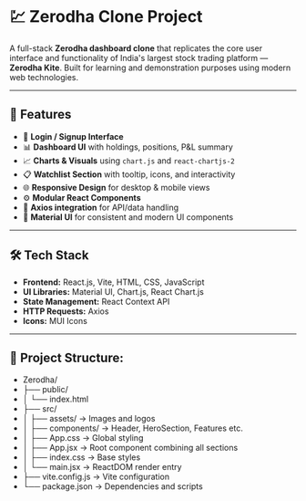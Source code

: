 # 💹 Zerodha Clone Project

A full-stack **Zerodha dashboard clone** that replicates the core user interface and functionality of India's largest stock trading platform — **Zerodha Kite**. Built for learning and demonstration purposes using modern web technologies.

---

## 📌 Features

- 🔐 **Login / Signup Interface**
- 📊 **Dashboard UI** with holdings, positions, P&L summary
- 📈 **Charts & Visuals** using `chart.js` and `react-chartjs-2`
- 📋 **Watchlist Section** with tooltip, icons, and interactivity
- 🌐 **Responsive Design** for desktop & mobile views
- ⚙️ **Modular React Components**
- 💾 **Axios integration** for API/data handling
- 🎨 **Material UI** for consistent and modern UI components

---

## 🛠 Tech Stack

- **Frontend:** React.js, Vite, HTML, CSS, JavaScript  
- **UI Libraries:** Material UI, Chart.js, React Chart.js  
- **State Management:** React Context API  
- **HTTP Requests:** Axios  
- **Icons:** MUI Icons  

---
## 📁 Project Structure:
 * Zerodha/
 * ├── public/
 * │   └── index.html
 * ├── src/
 * │   ├── assets/                → Images and logos
 * │   ├── components/            → Header, HeroSection, Features etc.
 * │   ├── App.css                → Global styling
 * │   ├── App.jsx                → Root component combining all sections
 * │   ├── index.css              → Base styles
 * │   └── main.jsx               → ReactDOM render entry
 * ├── vite.config.js             → Vite configuration
 * └── package.json               → Dependencies and scripts


